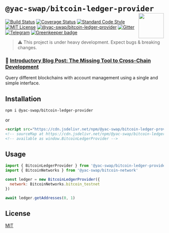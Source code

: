 # `@yac-swap/bitcoin-ledger-provider` <img align="right" src="https://raw.githubusercontent.com/liquality/chainabstractionlayer/master/liquality-logo.png" height="80px" />

[![Build Status](https://travis-ci.com/liquality/chainabstractionlayer.svg?branch=master)](https://travis-ci.com/liquality/chainabstractionlayer)
[![Coverage Status](https://coveralls.io/repos/github/liquality/chainabstractionlayer/badge.svg?branch=master)](https://coveralls.io/github/liquality/chainabstractionlayer?branch=master)
[![Standard Code Style](https://img.shields.io/badge/codestyle-standard-brightgreen.svg)](https://github.com/standard/standard)
[![MIT License](https://img.shields.io/badge/license-MIT-brightgreen.svg)](../../LICENSE.md)
[![@yac-swap/bitcoin-ledger-provider](https://img.shields.io/npm/dt/@yac-swap/bitcoin-ledger-provider.svg)](https://npmjs.com/package/@yac-swap/bitcoin-ledger-provider)
[![Gitter](https://img.shields.io/gitter/room/liquality/Lobby.svg)](https://gitter.im/liquality/Lobby?source=orgpage)
[![Telegram](https://img.shields.io/badge/chat-on%20telegram-blue.svg)](https://t.me/Liquality) [![Greenkeeper badge](https://badges.greenkeeper.io/liquality/chainabstractionlayer.svg)](https://greenkeeper.io/)

> :warning: This project is under heavy development. Expect bugs & breaking changes.

### :pencil: [Introductory Blog Post: The Missing Tool to Cross-Chain Development](https://medium.com/liquality/the-missing-tool-to-cross-chain-development-2ebfe898efa1)

Query different blockchains with account management using a single and simple interface.

## Installation

```bash
npm i @yac-swap/bitcoin-ledger-provider
```

or

```html
<script src="https://cdn.jsdelivr.net/npm/@yac-swap/bitcoin-ledger-provider@0.2.3/dist/bitcoin-ledger-provider.min.js"></script>
<!-- sourceMap at https://cdn.jsdelivr.net/npm/@yac-swap/bitcoin-ledger-provider@0.2.3/dist/bitcoin-ledger-provider.min.js.map -->
<!-- available as window.BitcoinLedgerProvider -->
```

## Usage

```js
import { BitcoinLedgerProvider } from '@yac-swap/bitcoin-ledger-provider'
import { BitcoinNetworks } from '@yac-swap/bitcoin-network'

const ledger = new BitcoinLedgerProvider({
  network: BitcoinNetworks.bitcoin_testnet
})

await ledger.getAddresses(0, 1)
```

## License

[MIT](../../LICENSE.md)
